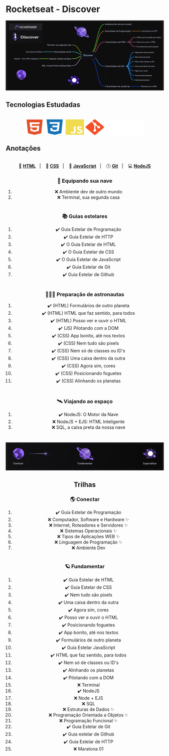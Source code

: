 # Rocketseat - Discover

<div align="center">
<a href="https://github.com/rafaeljurkfitz/rocketseat-discover">

![Rocketseat Discover](images/rocketseat_discover_dark.png)

</a>
</div>

## Tecnologias Estudadas

<div style="display: inline_block" align="center"><br>
  <a href="/HTML/html.md"><img align="center" alt="HTML" height="50" width="60" src="https://github.com/rafaeljurkfitz/rafaeljurkfitz/blob/main/assets/html5-plain.svg"></a>
  <a href="/CSS/css.md"><img align="center" alt="CSS" height="50" width="60" src="https://github.com/rafaeljurkfitz/rafaeljurkfitz/blob/main/assets/css3-plain.svg"></a>
  <a href="/JavaScript/javascript.md"><img align="center" alt="JS" height="50" width="60" src="https://github.com/rafaeljurkfitz/rafaeljurkfitz/blob/main/assets/javascript-plain.svg"></a>
  <a href="/Git/git.md"><img align="center" alt="Git" height="50" width="60" src="https://github.com/rafaeljurkfitz/rafaeljurkfitz/blob/main/assets/git-original.svg"></a>
  <a href="https://github.com/rafaeljurkfitz"><img align="center" alt="Github" height="50" width="60" src="https://github.com/rafaeljurkfitz/rafaeljurkfitz/blob/main/assets/github-white.svg"></a>
  <a href="/Node/node.md"><img align="center" alt="NodeJS" height="50" width="60" src="https://github.com/rafaeljurkfitz/rafaeljurkfitz/blob/main/assets/express-white.svg"></a>
  <!--
  <strong height="50" width="60">&nbsp; EJS &nbsp;</strong>
  <a href="/Node_EJS/EJS.md"><img align="center" alt="Express" height="50" width="60" src=""></a>
  <strong height="50" width="60">&nbsp; SQL &nbsp;</strong>
 -->
</div>
  

## Anotações

<div align="center"><br>
  📙 <a href="/HTML/html.md"><strong>HTML</strong></a>&nbsp;&nbsp; | &nbsp;&nbsp;
  📘 <a href="/CSS/css.md"><strong>CSS</strong></a>&nbsp;&nbsp; | &nbsp;&nbsp;
  📒 <a href="/JavaScript/javascript.md"><strong>JavaScript</strong></a>&nbsp;&nbsp; | &nbsp;&nbsp;
  🕓 <a href="/Git/git.md"><strong>Git</strong></a>&nbsp;&nbsp; | &nbsp;&nbsp;
  💻 <a href="/node/node.md"><strong>NodeJS</strong></a>
  <!--
  &nbsp;&nbsp; | &nbsp;&nbsp;
  
  
  📄 <a href="/node_EJS/EJS.md"><strong>EJS</strong></a>&nbsp;&nbsp; | &nbsp;&nbsp;
  💾 <a href="/SQL/sql.md"><strong>SQL</strong></a>
 -->
</div>

## Módulos

<!-- ❌✅ -->

### 🚀 **Equipando sua nave**

1. ❌ Ambiente dev de outro mundo
1. ❌ Terminal, sua segunda casa

#

### 📚 **Guias estelares**

1. ✔️ Guia Estelar de Programação
1. ✔️ Guia Estelar de HTTP
1. ✔️ O Guia Estelar de HTML
1. ✔️ O Guia Estelar de CSS
1. ✔️ O Guia Estelar de JavaScript
1. ✔️ Guia Estelar de Git
1. ✔️ Guia Estelar de Github

#

### 👨🏽‍🚀 **Preparação de astronautas**

1. ✔️ (HTML) Formulários de outro planeta
1. ✔️ (HTML) HTML que faz sentido, para todos
1. ✔️ (HTML) Posso ver e ouvir o HTML
1. ✔️ (JS) Pilotando com a DOM
1. ✔️ (CSS) App bonito, até nos textos
1. ✔️ (CSS) Nem tudo são pixels
1. ✔️ (CSS) Nem só de classes ou ID's
1. ✔️ (CSS) Uma caixa dentro da outra
1. ✔️ (CSS) Agora sim, cores
1. ✔️ (CSS) Posicionando foguetes
1. ✔️ (CSS) Alinhando os planetas

#

### 🛰️ **Viajando ao espaço**

1. ✔️ NodeJS: O Motor da Nave
1. ❌ NodeJS + EJS: HTML Inteligente
1. ❌ SQL, a caixa preta da nossa nave

#

<div align="center">
<a href="https://github.com/rafaeljurkfitz/rocketseat-discover">

![Trilhas Rocketseat Discover](./images/rocketseat_discover2.png)

</a>
</div>

## Trilhas

<!-- ❌✅ -->

### 🌎 Conectar

1. ✔️ Guia Estelar de Programação
1. ❌ Computador, Software e Hardware ✨
1. ❌ Internet, Roteadores e Servidores ✨
1. ❌ Sistemas Operacionais ✨
1. ❌ Tipos de Aplicações WEB ✨
1. ❌ Linguagem de Programação ✨
1. ❌ Ambiente Dev

#

### 🪐 Fundamentar

1. ✔️ Guia Estelar de HTML
2. ✔️ Guia Estelar de CSS
3. ✔️ Nem tudo são pixels
4. ✔️ Uma caixa dentro da outra
5. ✔️ Agora sim, cores
6. ✔️ Posso ver e ouvir o HTML
7. ✔️ Posicionando foguetes
8. ✔️ App bonito, até nos textos
9. ✔️ Formulários de outro planeta
10. ✔️ Guia Estelar JavaScript
11. ✔️ HTML que faz sentido, para todos
12. ✔️ Nem só de classes ou ID's
13. ✔️ Alinhando os planetas
14. ✔️ Pilotando com a DOM
15. ❌ Terminal
16. ✔️ NodeJS
17. ❌ Node + EJS
18. ❌ SQL
19. ❌ Estruturas de Dados  ✨
20. ❌ Programação Orientada a Objetos ✨
21. ❌ Programação Funcional ✨
22. ✔️ Guia Estelar de Git
23. ✔️ Guia estelar de Github
24. ✔️ Guia Estelar de HTTP
25. ❌ Maratona 01
